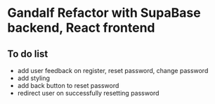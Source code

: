 # Gandalf Refactor with SupaBase backend, React frontend

## To do list
- add user feedback on register, reset password, change password 
- add styling
- add back button to reset password
- redirect user on successfully resetting password